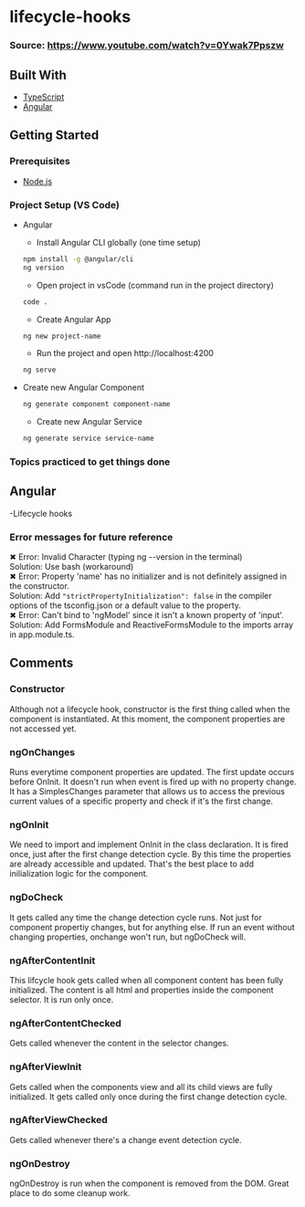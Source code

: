 # lifecycle-hooks  
### Source: https://www.youtube.com/watch?v=0Ywak7Ppszw

## Built With  
* [TypeScript](https://www.typescriptlang.org/docs/// "TypeScript documentation")  
* [Angular](https://angular.io/docs// "Angular Documentation")  

## Getting Started  
### Prerequisites
* [Node.js](https://nodejs.org/en/ "Download Node.js 16.15.0 LTS")  

### Project Setup (VS Code)
* Angular
  * Install Angular CLI globally (one time setup)  
  ```bash
  npm install -g @angular/cli
  ng version
  ```   
  * Open project in vsCode (command run in the project directory)  
  ```bash
  code .
  ```   
  * Create Angular App  
  ```bash
  ng new project-name
  ```    
  * Run the project and open http://localhost:4200   
  ```bash
  ng serve
  ```   

* Create new Angular Component  
  ```bash
  ng generate component component-name
  ```
  * Create new Angular Service  
  ```bash
  ng generate service service-name
  ```

### Topics practiced to get things done  
## Angular  
-Lifecycle hooks     

### Error messages for future reference  
✖ Error: Invalid Character (typing ng --version in the terminal)   
Solution: Use bash (workaround)   
✖ Error: Property 'name' has no initializer and is not definitely assigned in the constructor.      
Solution: Add ```"strictPropertyInitialization": false``` in the compiler options of the tsconfig.json or a default value to the property.    
✖ Error: Can't bind to 'ngModel' since it isn't a known property of 'input'.      
Solution: Add FormsModule and ReactiveFormsModule to the imports array in app.module.ts.     

## Comments  

### Constructor  
Although not a lifecycle hook, constructor is the first thing called when the component is instantiated. At this moment, the component properties are not accessed yet.  
### ngOnChanges  
Runs everytime component properties are updated. The first update occurs before OnInit. It doesn't run when event is fired up with no property change. It has a SimplesChanges parameter that allows us to access the previous current values of a specific property and check if it's the first change.  
### ngOnInit  
We need to import and implement OnInit in the class declaration.  It is fired once, just after the first change detection cycle. By this time the properties are already accessible and updated. That's the best place to add inilialization logic for the component.   
### ngDoCheck  
It gets called any time the change detection cycle runs. Not just for component propertiy changes, but for anything else. If run an event without changing properties, onchange won't run, but ngDoCheck will.   
### ngAfterContentInit  
This lifcycle hook gets called when all component content has been fully initialized. The content is all html and properties inside the component selector. It is run only once.  
### ngAfterContentChecked  
Gets called whenever the content in the selector changes.  
### ngAfterViewInit  
Gets called when the components view and all its child views are fully initialized. It gets called only once during the first change detection cycle.  
### ngAfterViewChecked    
Gets called whenever there's a change event detection cycle.  
### ngOnDestroy  
ngOnDestroy is run when the component is removed from the DOM. Great place to do some cleanup work.